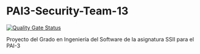 # PAI3-Security-Team-13

[![Quality Gate Status](https://sonarcloud.io/api/project_badges/measure?project=ferandgal_PAI3-Security-Team-13&metric=alert_status)](https://sonarcloud.io/summary/new_code?id=ferandgal_PAI3-Security-Team-13)

Proyecto del Grado en Ingeniería del Software de la asignatura SSII para el PAI-3
